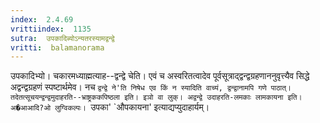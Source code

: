 ```yaml
---
index:  2.4.69
vrittiindex:  1135
sutra:  उपकादिब्योऽन्यतरस्यामद्वन्द्वे
vritti:  balamanorama 
---
```


उपकादिभ्यो। चकारमध्याह्मत्याह--द्वन्द्वे चेति। एवं च अस्वरितत्वादेव पूर्वसूत्राद्द्वन्द्वग्रहणाननुवृत्त्यैव सिद्धे अद्वन्द्वग्रहणं स्पष्टार्थमेव। नच `द्वन्द्वे ने'ति निषेध एव किं न स्यादिति वाच्यं, द्वन्द्वानामपि गणे पाठात्। तदेतत्सूचयन्द्वन्द्वमुदाहरति--भ्राष्ट्रककपिष्ठला इति। इञो वा लुक्। अद्वन्द्वे उदाहरति-लमकाः लामकायना इति। अ�आआदि?ओ लुग्विकल्पः। `उपका' `औपकायना' इत्याद्यप्युदाहार्यम्। 

